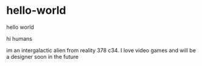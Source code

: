 # hello-world
hello world

hi humans 

im an intergalactic alien from reality 378 c34. I love video games and will be a designer soon in the future
